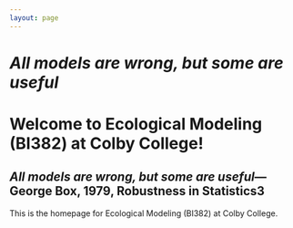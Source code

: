```yaml
---
layout: page
---
```

# *All models are wrong, but some are useful*

# Welcome to Ecological Modeling (BI382) at Colby College!

## *All models are wrong, but some are useful*&mdash;George Box, 1979, **Robustness in Statistics3**

This is the homepage for Ecological Modeling (BI382) at Colby College.
